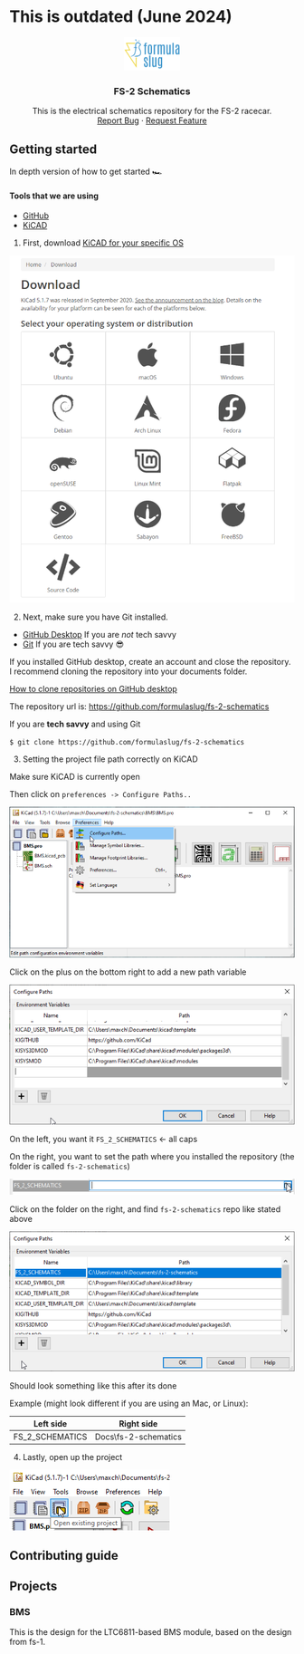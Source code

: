 # This is outdated (June 2024)





<p align="center">
  <a href="https://github.com/formulaslug/fs-2-schematics">
    <img src="docs\FS-01-high-resolution.png" alt="Logo" width="100" height="60">
  </a>
  <h3 align="center">FS-2 Schematics</h3>

  <p align="center">
    This is the electrical schematics repository for the FS-2 racecar.
    <br />
    <a href="https://github.com/formulaslug/fs-2-schematics/issues">Report Bug</a>
    ·
    <a href="https://github.com/formulaslug/fs-2-schematics/issues">Request Feature</a>
  </p>
</p>


## Getting started
In depth version of how to get started 🏎️
#### Tools that we are using
* [GitHub](https://github.com)
* [KiCAD](https://kicad-pcb.org/)

1) First, download [KiCAD for your specific OS](https://kicad-pcb.org/download/)

![Image of Yaktocat](./docs/kicad_download.png)

2) Next, make sure you have Git installed.

* [GitHub Desktop](https://desktop.github.com/)
If you are *not* tech savvy
* [Git](https://git-scm.com/downloads)
If you are tech savvy 😎

If you installed GitHub desktop, create an account and close the repository.
I recommend cloning the repository into your documents folder.

[How to clone repositories on GitHub desktop](https://docs.github.com/en/free-pro-team@latest/desktop/contributing-and-collaborating-using-github-desktop/cloning-and-forking-repositories-from-github-desktop)

The repository url is: https://github.com/formulaslug/fs-2-schematics

If you are <b>tech savvy</b> and using Git

`$ git clone https://github.com/formulaslug/fs-2-schematics`

3) Setting the project file path correctly on KiCAD

Make sure KiCAD is currently open

Then click on `preferences -> Configure Paths..`

![Path](./docs/kicad_path.png)

Click on the plus on the bottom right to add a new path variable

![Path](./docs/kicad_variables1.png)

On the left, you want it `FS_2_SCHEMATICS` <- all caps

On the right, you want to set the path where you installed the repository (the folder is called `fs-2-schematics`)

![Path](./docs/kicad_variables3.png)

Click on the folder on the right, and find `fs-2-schematics` repo like stated above

![Path](./docs/kicad_variables2.png)

Should look something like this after its done

Example (might look different if you are using an Mac, or Linux):

Left side | Right side
------------ | -------------
FS_2_SCHEMATICS | Docs\fs-2-schematics


4) Lastly, open up the project

![Path](./docs/kicad_project.png)

## Contributing guide



## Projects

### BMS

This is the design for the LTC6811-based BMS module, based on the design from fs-1.

